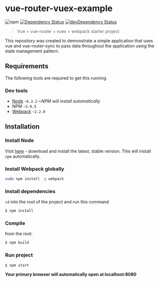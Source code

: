 # vue-router-vuex-example

![npm][npm-version-image]
[![Dependency Status][dep-image]][dep-url]
[![devDependency Status][dev-dep-image]][dev-dep-url]

> Vue + vue-router + vuex + webpack starter project

This repository was created to demonstrate a simple application that uses vue and vue-router-sync to pass data throughout the application using the state management pattern.

## Requirements
The following tools are required to get this running.

### Dev tools
* [Node](https://nodejs.org/en/) `~6.2.2` *~NPM will install automatically*
* NPM `~3.9.5`
* [Webpack](https://webpack.github.io/) `~2.2.0`

## Installation
### Install Node
Visit [here](https://nodejs.org/en/) - download and install the latest, stable version.
This will install `npm` automatically.

### Install Webpack globally
```sh
sudo npm install -g webpack
```

### Install dependencies
`cd` into the root of the project and run this command
```sh
$ npm install
```

### Compile
from the root:
```sh
$ npm build
```

### Run project
```sh
$ npm start
```
**Your primary browser will automatically open at localhost:8080**

[npm-version-image]: https://img.shields.io/npm/v/npm.svg?maxAge=2592000
[dev-dep-image]: https://david-dm.org/JFusco/vue-router-vuex-example/dev-status.svg
[dev-dep-url]: https://david-dm.org/JFusco/vue-router-vuex-example#info=devDependencies
[dep-image]: https://img.shields.io/david/JFusco/vue-router-vuex-example.svg
[dep-url]: https://david-dm.org/JFusco/vue-router-vuex-example